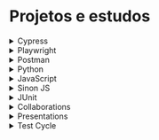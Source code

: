   <h1>Projetos e estudos</h1>
  
  <details>
  <summary>
    <a>Cypress</a>
  </summary>

  <a name="cypress"></a>
  
  - [Curso básico de Cypress](https://github.com/driuzzo/curso-cypress-tat)
  - [Curso intermediário de Cypress](https://github.com/driuzzo/cypress-intermediario-v2)
  - [Curso avançado de Cypress](https://github.com/driuzzo/curso-cypress-avancado)
  - [Boas práticas em automação de testes com Cypress](https://github.com/driuzzo/boas-praticas-em-automacao-de-testes-com-cypress)
  - [Curso Testes E2E com Cypress](https://github.com/driuzzo/testes-e2e-com-cypress-tat)
  - [Curso de Cypress com Percy](https://github.com/driuzzo/curso-cypress-percy)
  - [Sauce Demo Tests](https://github.com/driuzzo/sauce_demo)
  - [Cypress Real World App](https://github.com/driuzzo/cypress-realworld-app)
  - [Jsonplaceholder API Testing](https://github.com/driuzzo/jsonplaceholder-api)
</details>

<details>
  <summary>
    <a>Playwright</a>
  </summary>

  <a name="playwright"></a>
  
  - [Playwright com Java](https://github.com/driuzzo/playwright-java)
</details>

<details>
  <summary>
    <a>Postman</a>
  </summary>

  <a name="postman"></a>
  
  - [Trello API Testing](https://github.com/driuzzo/trello-api)
  - [Grocery Store API Testing](https://github.com/driuzzo/simple-grocery-store-API)
  - [Postman Tests at httpbin](https://github.com/driuzzo/httpbin-postman-tests)
  - [Postman Collections](https://github.com/driuzzo/postman-collection-git-example)
</details>

<details>
  <summary>
    <a>Python</a>
  </summary>

  <a name="python"></a>
  
  - [Learn Python the Hard Way](https://github.com/driuzzo/learn-python-the-hard-way-exercicios)
</details>

<details>
  <summary>
    <a>JavaScript</a>
  </summary>

  <a name="javascript"></a>
  
  - [Curso de JavaScript - Microsoft](https://github.com/driuzzo/curso-javascript-microsoft)
</details>

<details>
  <summary>
    <a>Sinon JS</a>
  </summary>

  <a name="sinon-js"></a>
  
  - [Fakes, Spies e Stubs com Sinon JS](https://github.com/driuzzo/sinon-demo)
</details>

<details>
  <summary>
    <a>JUnit</a>
  </summary>

  <a name="junit"></a>
  
  - [Teste de unidade com JUnit](https://github.com/driuzzo/junit5-exemplos)
</details>

<details>
  <summary>
    <a>Collaborations</a>
  </summary>

  <a name="collaborations"></a>
  
  - [Tradução da documentação do Cypress](https://github.com/driuzzo/cypress-docs-pt-br)
  - [Repositório de Testes](https://github.com/driuzzo/qa.teste-de-software.MARKDOWN)
</details>

<details>
  <summary>
    <a>Presentations</a>
  </summary>

  <a name="presentations"></a>
  
  - [Apresentações sobre Teste de Software](https://github.com/driuzzo/presentations)
</details>

<details>
  <summary>
    <a>Test Cycle</a>
  </summary>

  <a name="test-cycle"></a>
  
  - [O dia a dia de um QA](https://github.com/driuzzo/DIO-dia-a-dia-QA)
  - [Templates de documentos de teste](https://github.com/driuzzo/test-templates)
</details>
